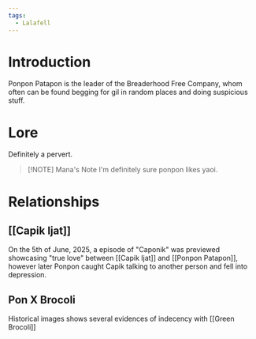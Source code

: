 ```yaml
---
tags:
  - Lalafell
---
```

# Introduction
Ponpon Patapon is the leader of the Breaderhood Free Company, whom often can be found begging for gil in random places and doing suspicious stuff.
# Lore
Definitely a pervert.

> [!NOTE] Mana's Note
> I'm definitely sure ponpon likes yaoi.

# Relationships
## [[Capik Ijat]]
On the 5th of June, 2025, a episode of "Caponik" was previewed showcasing "true love" between [[Capik Ijat]] and [[Ponpon Patapon]], however later Ponpon caught Capik talking to another person and fell into depression.

## Pon X Brocoli
Historical images shows several evidences of indecency with [[Green Brocoli]]

